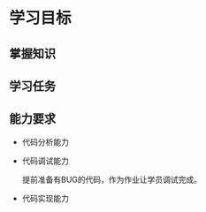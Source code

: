 # 学习目标

## 掌握知识    

    

## 学习任务
    
    

## 能力要求

- 代码分析能力
- 代码调试能力
    
    提前准备有BUG的代码，作为作业让学员调试完成。
    
    
- 代码实现能力